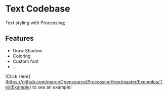 # Text Codebase

Text styling with Processing;

## Features

* Draw Shadow
* Coloring
* Custom font
* ...

[Click Here] (https://github.com/marcoOpensource/Processing/tree/master/Exemplos/TextExample) to see an example!
